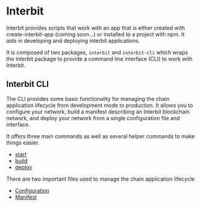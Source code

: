 # Interbit

Interbit provides scripts that work with an app that is either created with create-interbit-app (coming soon...) or installed to a project with npm. It aids in developing and deploying interbit applications.

It is composed of two packages, `interbit` and `interbit-cli` which wraps the interbit package to provide a command line interface (CLI) to work with Interbit.

## Interbit CLI

The CLI provides some basic functionality for managing the chain application lifecycle from development mode to production. It allows you to configure your network, build a manifest describing an Interbit blockchain network, and deploy your network from a single configuration file and interface.

It offers three main commands as well as several helper commands to make things easier.

 - [start](start.md)
 - [build](build.md)
 - [deploy](deploy.md)

There are two important files used to manage the chain application lifecycle

 - [Configuration](config.md)
 - [Manifest](manifest.md)
